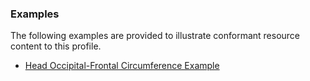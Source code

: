 <!-- Uncomment and update with links to example resource(s) -->
<h3>Examples</h3>

<p>
The following examples are provided to illustrate conformant resource content to this profile.
</p>

- [Head Occipital-Frontal Circumference Example](Observation-headOccipitalFrontalCircumference-example.html)
